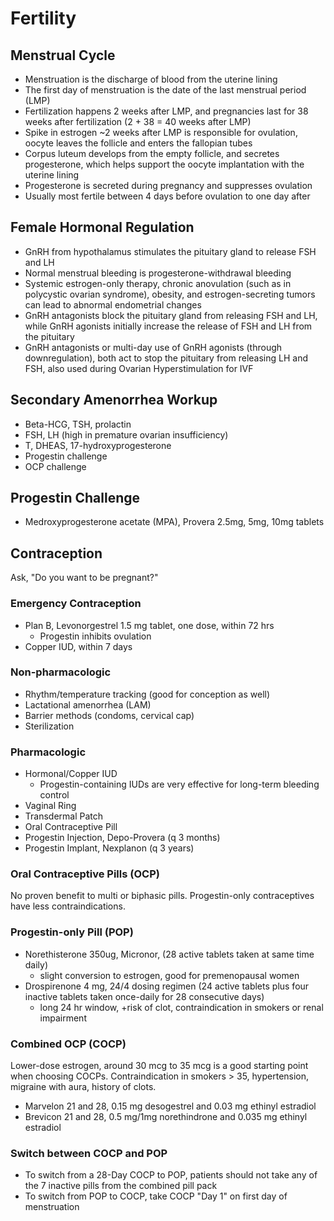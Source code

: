 # Fertility

## Menstrual Cycle
- Menstruation is the discharge of blood from the uterine lining
- The first day of menstruation is the date of the last menstrual period (LMP)
- Fertilization happens 2 weeks after LMP, and pregnancies last for 38 weeks after fertilization (2 + 38 = 40 weeks after LMP)
- Spike in estrogen ~2 weeks after LMP is responsible for ovulation, oocyte leaves the follicle and enters the fallopian tubes
- Corpus luteum develops from the empty follicle, and secretes progesterone, which helps support the oocyte implantation with the uterine lining
- Progesterone is secreted during pregnancy and suppresses ovulation
- Usually most fertile between 4 days before ovulation to one day after

## Female Hormonal Regulation
- GnRH from hypothalamus stimulates the pituitary gland to release FSH and LH
- Normal menstrual bleeding is progesterone-withdrawal bleeding
- Systemic estrogen-only therapy, chronic anovulation (such as in polycystic ovarian syndrome), obesity, and estrogen-secreting tumors can lead to abnormal endometrial changes
- GnRH antagonists block the pituitary gland from releasing FSH and LH, while GnRH agonists initially increase the release of FSH and LH from the pituitary
- GnRH antagonists or multi-day use of GnRH agonists (through downregulation), both act to stop the pituitary from releasing LH and FSH, also used during Ovarian Hyperstimulation for IVF

## Secondary Amenorrhea Workup
- Beta-HCG, TSH, prolactin
- FSH, LH (high in premature ovarian insufficiency)
- T, DHEAS, 17-hydroxyprogesterone
- Progestin challenge
- OCP challenge

## Progestin Challenge
- Medroxyprogesterone acetate (MPA), Provera 2.5mg, 5mg, 10mg tablets

## Contraception
Ask, "Do you want to be pregnant?"

### Emergency Contraception
- Plan B, Levonorgestrel 1.5 mg tablet, one dose, within 72 hrs
  - Progestin inhibits ovulation
- Copper IUD, within 7 days

### Non-pharmacologic
- Rhythm/temperature tracking (good for conception as well)
- Lactational amenorrhea (LAM)
- Barrier methods (condoms, cervical cap)
- Sterilization

### Pharmacologic
- Hormonal/Copper IUD
  - Progestin-containing IUDs are very effective for long-term bleeding control
- Vaginal Ring
- Transdermal Patch
- Oral Contraceptive Pill
- Progestin Injection, Depo-Provera (q 3 months)
- Progestin Implant, Nexplanon (q 3 years)

### Oral Contraceptive Pills (OCP)
No proven benefit to multi or biphasic pills. Progestin-only contraceptives have less contraindications.

### Progestin-only Pill (POP)
- Norethisterone 350ug, Micronor, (28 active tablets taken at same time daily)
  - slight conversion to estrogen, good for premenopausal women
- Drospirenone 4 mg, 24/4 dosing regimen (24 active tablets plus four inactive tablets taken once-daily for 28 consecutive days)
  - long 24 hr window, +risk of clot, contraindication in smokers or renal impairment

### Combined OCP (COCP)
Lower-dose estrogen, around 30 mcg to 35 mcg is a good starting point when choosing COCPs. Contraindication in smokers > 35, hypertension, migraine with aura, history of clots.
- Marvelon 21 and 28, 0.15 mg desogestrel and 0.03 mg ethinyl estradiol 
- Brevicon 21 and 28, 0.5 mg/1mg norethindrone and 0.035 mg ethinyl estradiol 

### Switch between COCP and POP
- To switch from a 28-Day COCP to POP, patients should not take any of the 7 inactive pills from the combined pill pack
- To switch from POP to COCP, take COCP "Day 1" on first day of menstruation
